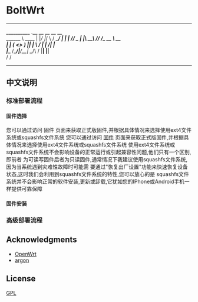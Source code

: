 # BoltWrt

 -----------------------------------------------------
 __________       .__   __   __      __          __   
 \______   \ ____ |  |_/  |_/  \    /  \________/  |_ 
  |    |  _//  _ \|  |\   __\   \/\/   /\_  __ \   __\
  |    |   (  <_> )  |_|  |  \        /  |  | \/|  |  
  |______  /\____/|____/__|   \__/\  /   |__|   |__|  
         \/                        \/                 
                                      
 -----------------------------------------------------

## 中文说明

### 标准部署流程

#### 固件选择

您可以通过访问 固件 页面来获取正式版固件,并根据具体情况来选择使用ext4文件系统或squashfs文件系统
您可以通过访问 [固件](https://github.com/Morton-L/BoltWrt/releases) 页面来获取正式版固件,并根据具体情况来选择使用ext4文件系统或squashfs文件系统
使用ext4文件系统或squashfs文件系统不会影响设备的正常运行或引起兼容性问题,他们只有一个区别,即前者
为可读写固件后者为只读固件,通常情况下我建议使用squashfs文件系统,因为当系统遇到灾难性故障时可能需
要通过"恢复出厂设置"功能来快速恢复设备状态,这时我们会利用到squashfs文件系统的特性,您可以放心的是
squashfs文件系统并不会影响正常的软件安装,更新或卸载,它犹如您的IPhone或Android手机一样提供可靠保障

#### 固件安装



### 高级部署流程




## Acknowledgments

- [OpenWrt](https://github.com/openwrt/openwrt)
- [argon](https://github.com/jerrykuku/luci-theme-argon)

## License

[GPL](https://github.com/Morton-L/BoltWrt/blob/main/LICENSE)
